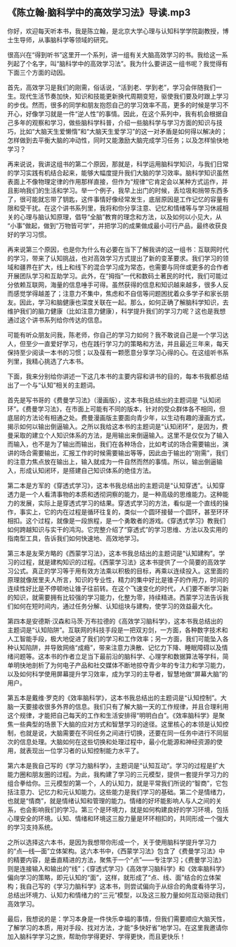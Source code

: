 ## 《陈立翰·脑科学中的高效学习法》导读.mp3

你好，欢迎每天听本书，我是陈立翰，是北京大学心理与认知科学学院副教授，博士生导师，从事脑科学等领域的研究。

很高兴在“得到听书”这里开一个系列，讲一组有关大脑高效学习的书。我给这一系列起了个名字，叫“脑科学中的高效学习法”。我为什么要讲这一组书呢？我觉得有下面三个方面的动因。

首先，高效学习是我们的刚需，俗话说，“活到老、学到老”，学习会伴随我们一生。现代生活节奏加快，知识和技能更新换代周期变短，驱使我们要及时跟上学习的步伐。然而，很多的同学和朋友抱怨自己的学习效率不高，更多的时候是学习不开心，好像学习就是一件“逆人性”的事情。因此，在这个系列中，我有机会根据自己多年的观察和学习，做些脑科学科普，介绍一些脑科学与学习方面的知识与技巧，比如“大脑天生爱懒惰”和“大脑天生爱学习”的这一对矛盾是如何得以解决的；怎样做到去平衡大脑的冲动性，同时又能激励大脑完成学习任务；以及怎样愉快地学习？

再来说说，我讲这组书的第二个原因，那就是，科学运用脑科学知识，与我们日常的学习实践有机结合起来，能够大幅度提升我们大脑的学习效率。脑科学知识虽然表面上不像物理定律的作用那样直接，但作为“规律”它肯定会以某种方式运作，并且影响我们的生活和学习。举一个例子，我早上出门的时候，丢垃圾和捎带东西多了，很可能就忘带了钥匙，这件事情好像经常发生，底层原因是工作记忆的容量有限和受干扰。在这个讲书系列里，我将和你分享注意、记忆和情绪等与学习休戚相关的心理与脑认知原理，倡导“全脑”教育的理念和方法，以及如何以小见大，从 “小事”做起，做到“万物皆可学”，并把学习的成果做成最小可行产品，最终收获良好的学习习惯。

再来说第三个原因，也是你为什么有必要在当下了解我讲的这一组书：互联网时代的学习，带来了认知挑战，也对高效学习方式提出了新的变革要求。我们学习的领域和疆界在扩大，线上和线下的混合学习成为常态，也需要与同伴或更多的合作者开展团队学习和互助学习。此外，在“拇指”一代和数码土著民的时代，我们可能过分依赖互联网，海量的信息唾手可得。虽然获得的信息和知识越来越多，很多人反而感觉学得越差了；注意力不集中，焦虑和不自信等问题困扰着众多学子和家长朋友。因此，学习和脑健康也深度关联在一起。那么，如何正确了解脑科学知识，去维护我们的脑力健康（比如注意力健康），科学提升我们的学习力呢？这也是我想通过这个讲书系列给你传达的信息。

可能有听众朋友问我，陈老师，你自己的学习力如何？我不敢说自己是一个学习达人，但至少一直爱好学习，也在践行学习力的策略和方法，并且最近三年来，每天保持至少阅读一本书的习惯；以及葆有一颗愿意分享学习心得的心。在这组听书系列里，我精心挑选了六本书。

下面，我来分别给你讲述一下这几本书的主要内容和讲书的目的，每本书我都总结出了一个与“认知”相关的主题词。

首先是写书哥的《费曼学习法》（漫画版），这本书我总结出的主题词是 “认知闭环”。《费曼学习法》，在市面上可能有不同的版本，针对的受众群体各不相同，但底层的方法论有相通之处。费曼漫画版主要面向青少年，以生动有趣的漫画方式，揭示如何以输出倒逼输入。之所以我给这本书的主题词是“认知闭环”，是因为，费曼采取的建立个人知识体系的方法，是用输出来倒逼输入。这里不是仅仅为了输入而输入，也不是为了输出而输出，我们在各种场合，比如考试的场合需要输出，演讲的场合需要输出，汇报工作的时候需要输出等等，因此由于输出的“刚需”，我们的注意力焦点放在输出上，输入就成为一件自然而然的事情。所以，输出倒逼输入，形成认知闭环，是搭建自己知识体系的绝佳方法。

第二本是方军的《穿透式学习》，这本书我总结出的主题词是“认知穿透”。认知穿透力是一个人看清事物的本质和透彻洞察的能力，是一种高级的思维能力。这种能力的发展，实际上是穿透式学习的结果。穿透式学习的方法，看似是一个直线的操作，事实上，它的内在过程是循环往复的，类似一个圆环接替一个圆环，甚至环环相扣。这个过程，就像是一段旅程，是一个勇敢者的游戏。《穿透式学习》教我们如何跨越知识与实干的鸿沟。它完整介绍了“穿透式”的学习思维、方法以及实用的指南型工具，告诉我们如何快速地、高效地学习。

第三本是友荣方略的《西蒙学习法》，这本书我总结出的主题词是“认知建构”。学习的过程，就是建构知识的过程。《西蒙学习法》这本书提供了一个简要的高效学习公式。真正的学习等于用有效方法乘以积极的目标，再乘以连续投入。这里面的原理就像居里夫人所言，知识的专业性，精力的集中好比是锥子的作用力，时间的连续性好比是不停顿地让锥子往前转。在这个飞速变化的时代，人们要不断学习新的知识，就需要拥有比较强的学习能力，化整为零，持续精进。西蒙学习法告诉我们如何在短时间内，通过任务分解、认知组块与建构，使学习的效益最大化。

第四本是安德斯·汉森和马茨·万布拉德的《高效学习脑科学》，这本书我总结出的主题词是“认知陷阱”。互联网的科技手段是一把双刃剑，一方面，各种数字技术和人工智能手段，极大地促进了我们的学习和工作效率；另一方面，我们可能坠入各种认知陷阱，并导致网络“成瘾”，带来注意力涣散、记忆力下降、睡眠障碍以及情绪问题等。这本书的作者立足当下最前沿的脑科学、心理学和数据算法等学科，简单明快地剖析了为何电子产品和社交媒体不断地掠夺青少年的专注力和学习能力，以及如何科学使用屏幕提升学习效率，成为学习的主导者，智慧地做“屏幕大脑”的用户。

第五本是戴维·罗克的《效率脑科学》，这本书我总结出的主题词是“认知控制”。大脑一天要接收很多外界的信息。我们只有了解大脑一天的工作规律，并且合理利用这个规律，才能把自己每天的工作和生活安排得“明明白白”。《效率脑科学》是聚焦一些典型的场景下大脑的应对方式和智慧学习的途径。这里核心的本领是认知控制，也就是说，大脑需要在不同任务之间进行切换，还要在同一任务中进行不同层次的信息处理。大脑如何在这些切换和处理过程中，最小化能源和神经资源的使用，就表现出一位学习者的认知控制能力水平了。

第六本是我自己写的《学习力脑科学》，主题词是“认知互动”。学习的过程是扩大能力圈和朋友圈的过程。为此，我构建了学习的三元模型，提供一套提升学习力的组合拳给你。三元模型的第一个，人的认知力，就是平常我们所说的“智商”，它包括注意力、记忆力和元认知能力。这些能力是我们学习的基础。第二个是情绪力，也就是“情商”，就是情绪认知和管理的能力。情绪的好坏能影响人与人之间的关系，也会影响我们的学习。第三个是环境力，就是如何构建良好的学习环境，包括心理安全的环境。认知、情绪和环境这三股力量是环环相扣的，共同形成一个强大的学习支持系统。

之所以选择这六本书，是因为我想带你形成一个，关于使用脑科学提升学习力的“点—线—面”立体架构。这六本书中，《西蒙学习法》包含了《费曼学习法》中的精要内容，是垂直精进的方法，聚焦于一个“点”——专注学习；《费曼学习法》则是连接输入和输出的“线”；《穿透式学习》《高效学习脑科学》和《效率脑科学》偏向学习的策略，即元认知的“面”，这样，就形成了“点、线、面”结合的立体架构；我自己写的《学习力脑科学》这本书，则尝试偏向于从综合的角度看待学习，总结出环境力、认知力和情绪力的“三元”模型，以及这三股力量如何互动驱动我们高效学习。

最后，我想说的是：学习本身是一件快乐幸福的事情，但我们需要顺应大脑天性，了解学习的本质，用对手段、找对方法，才能“多快好省”地学习。在这里我邀请你加入脑科学学习之旅，帮助你学得更好、学得更快，而且更快乐！













